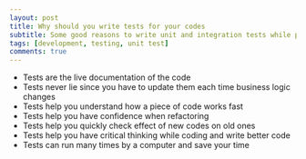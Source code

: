 ```yaml
---
layout: post
title: Why should you write tests for your codes
subtitle: Some good reasons to write unit and integration tests while programming
tags: [development, testing, unit test]
comments: true
---
```


- Tests are the live documentation of the code
- Tests never lie since you have to update them each time business logic changes
- Tests help you understand how a piece of code works fast
- Tests help you have confidence when refactoring
- Tests help you quickly check effect of new codes on old ones
- Tests help you have critical thinking while coding and write better code
- Tests can run many times by a computer and save your time
